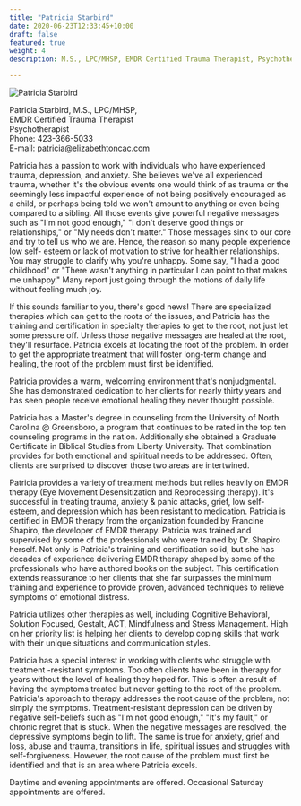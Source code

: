 ```yaml
---
title: "Patricia Starbird"
date: 2020-06-23T12:33:45+10:00
draft: false
featured: true
weight: 4
description: M.S., LPC/MHSP, EMDR Certified Trauma Therapist, Psychotherapist 

---
```


![Patricia Starbird](/img/bio/patricia_bio.jpg)  

Patricia Starbird, M.S., LPC/MHSP,  
EMDR Certified Trauma Therapist  
Psychotherapist  
Phone: 423-366-5033  
E-mail: [patricia@elizabethtoncac.com](patricia@elizabethtoncac.com)  

Patricia has a passion to work with individuals who have experienced trauma, depression, and anxiety. She believes we've all experienced trauma, whether it's the obvious events one would think of as trauma or the seemingly less impactful experience of not being positively encouraged as a child, or perhaps being told we won't amount to anything or even being compared to a sibling. All those events give powerful negative messages such as "I'm not good enough," "I don't deserve good things or relationships," or "My needs don't matter." Those messages sink to our core and try to tell us who we are. Hence, the reason so many people experience low self- esteem or lack of motivation to strive for healthier relationships. You may struggle to clarify why you're unhappy. Some say, "I had a good childhood" or "There wasn't anything in particular I can point to that makes me unhappy." Many report just going through the motions of daily life without feeling much joy.  

If this sounds familiar to you, there's good news! There are specialized therapies which can get to the roots of the issues, and Patricia has the training and certification in specialty therapies to get to the root, not just let some pressure off. Unless those negative messages are healed at the root, they'll resurface. Patricia excels at locating the root of the problem. In order to get the appropriate treatment that will foster long-term change and healing, the root of the problem must first be identified.  

Patricia provides a warm, welcoming environment that's nonjudgmental. She has demonstrated dedication to her clients for nearly thirty years and has seen people receive emotional healing they never thought possible.  

Patricia has a Master's degree in counseling from the University of North Carolina @ Greensboro, a program that continues to be rated in the top ten counseling programs in the nation. Additionally she obtained a Graduate Certificate in Biblical Studies from Liberty University. That combination provides for both emotional and spiritual needs to be addressed. Often, clients are surprised to discover those two areas are intertwined.  

Patricia provides a variety of treatment methods but relies heavily on EMDR therapy (Eye Movement Desensitization and Reprocessing therapy). It's successful in treating trauma, anxiety & panic attacks, grief, low self-esteem, and depression which has been resistant to medication. Patricia is certified in EMDR therapy from the organization founded by Francine Shapiro, the developer of EMDR therapy. Patricia was trained and supervised by some of the professionals who were trained by Dr. Shapiro herself. Not only is Patricia's training and certification solid, but she has decades of experience delivering EMDR therapy shaped by some of the professionals who have authored books on the subject. This certification extends reassurance to her clients that she far surpasses the minimum training and experience to provide proven, advanced techniques to relieve symptoms of emotional distress.  

Patricia utilizes other therapies as well, including Cognitive Behavioral, Solution Focused, Gestalt, ACT, Mindfulness and Stress Management. High on her priority list is helping her clients to develop coping skills that work with their unique situations and communication styles.  

Patricia has a special interest in working with clients who struggle with treatment -resistant symptoms. Too often clients have been in therapy for years without the level of healing they hoped for. This is often a result of having the symptoms treated but never getting to the root of the problem. Patricia's approach to therapy addresses the root cause of the problem, not simply the symptoms. Treatment-resistant depression can be driven by negative self-beliefs such as "I'm not good enough," "It's my fault," or chronic regret that is stuck. When the negative messages are resolved, the depressive symptoms begin to lift. The same is true for anxiety, grief and loss, abuse and trauma, transitions in life, spiritual issues and struggles with self-forgiveness. However, the root cause of the problem must first be identified and that is an area where Patricia excels.  

Daytime and evening appointments are offered. Occasional Saturday appointments are offered.